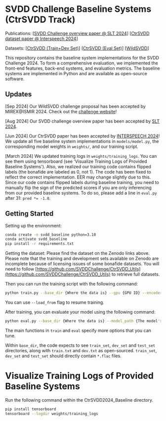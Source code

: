 # SVDD Challenge Baseline Systems (CtrSVDD Track)

Publications: [[SVDD Challenge overview paper @ SLT 2024](https://arxiv.org/pdf/2408.16132)] [[CtrSVDD dataset paper @ Interspeech 2024](https://www.isca-archive.org/interspeech_2024/zang24_interspeech.pdf)]

Datasets: [[CtrSVDD (Train+Dev Set)](https://zenodo.org/records/10467648)] [[CtrSVDD (Eval Set)](https://zenodo.org/records/12703261)] [[WildSVDD](https://zenodo.org/records/10893604)]

This repository contains the baseline system implementations for the SVDD Challenge 2024. To form a comprehensive evaluation, we implemented the front-end features, back-end systems, and evaluation metrics. The baseline systems are implemented in Python and are available as open-source software.

## Updates
[Sep 2024] Our WildSVDD challenge proposal has been accepted by MIREX@ISMIR 2024. Check out the [challenge website](https://www.music-ir.org/mirex/wiki/2024:Singing_Voice_Deepfake_Detection)!

[Aug 2024] Our SVDD challenge overview paper has been accepted by [SLT 2024](https://arxiv.org/abs/2408.16132).

[Jun 2024] Our CtrSVDD paper has been accepted by [INTERSPEECH 2024](https://www.isca-archive.org/interspeech_2024/zang24_interspeech.html)! We update all five baseline system implementations in `models/model.py`, the corresponding model weights in `weights/`, and our training script.

[March 2024]  We updated training logs in `weights/training_logs`. You can see them using tensorboard (see 'Visualize Training Logs of Provided Baseline Systems'). Also, we realized our training code contains flipped labels (the bonafide are labeled as 0, not 1). The code has been fixed to reflect the correct implementation. EER may change slightly due to this. Since our code contains flipped labels during baseline training, you need to manually flip the sign of the predicted scores if you are only inferencing from our provided baseline systems. To do so, please add a line in `eval.py` after 31: `pred *= -1.0`.

## Getting Started

Setting up the environment:
```bash
conda create -n svdd_baseline python=3.10
conda activate svdd_baseline
pip install -r requirements.txt
```

Getting the dataset:
Please find the dataset on the Zenodo links above. Please note that the training and development sets available on Zenodo are incomplete because of licensing issues of some bonafide datasets. You will need to follow [https://github.com/SVDDChallenge/CtrSVDD_Utils](https://github.com/SVDDChallenge/CtrSVDD_Utils) to retrieve full datasets.

Then you can run the training script with the following command:
```bash
python train.py --base_dir {Where the data is} --gpu {GPU ID} --encoder {Encoder Type} --batch_size {Batch size}
```
You can use `--load_from` flag to resume training.

After training, you can evaluate your model using the following command:
```bash
python eval.py --base_dir {Where the data is} --model_path {The model's weights file} --gpu {GPU ID} --encoder {Encoder Type} --batch_size {Batch size}
```

The main functions in `train` and `eval` specify more options that you can tune. 

Within `base_dir`, the code expects to see `train_set`, `dev_set` and `test_set` directories, along with `train.txt` and `dev.txt` as open-sourced. `train_set`, `dev_set` and `test_set` should directly contain `*.flac` files.

# Visualize Training Logs of Provided Baseline Systems
Run the following command within the CtrSVDD2024_Baseline directory.

```bash
pip install tensorboard
tensorboard --logdir weights/training_logs
```

